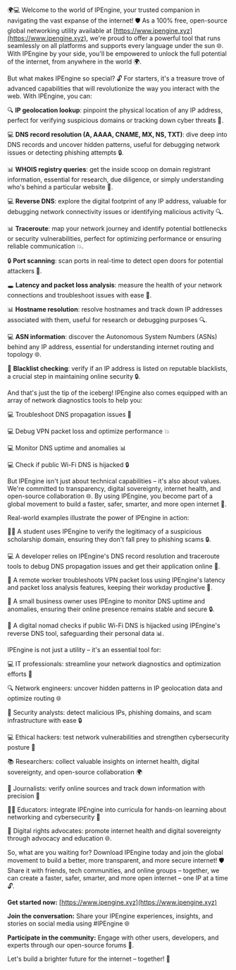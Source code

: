 🌍💻 Welcome to the world of IPEngine, your trusted companion in navigating the vast expanse of the internet! 🛡️ As a 100% free, open-source global networking utility available at [https://www.ipengine.xyz](https://www.ipengine.xyz), we're proud to offer a powerful tool that runs seamlessly on all platforms and supports every language under the sun 🌐. With IPEngine by your side, you'll be empowered to unlock the full potential of the internet, from anywhere in the world 🌍.

But what makes IPEngine so special? 🔓 For starters, it's a treasure trove of advanced capabilities that will revolutionize the way you interact with the web. With IPEngine, you can:

🔍 **IP geolocation lookup**: pinpoint the physical location of any IP address, perfect for verifying suspicious domains or tracking down cyber threats 🚨.

💻 **DNS record resolution (A, AAAA, CNAME, MX, NS, TXT)**: dive deep into DNS records and uncover hidden patterns, useful for debugging network issues or detecting phishing attempts 🔒.

📊 **WHOIS registry queries**: get the inside scoop on domain registrant information, essential for research, due diligence, or simply understanding who's behind a particular website 🤝.

💻 **Reverse DNS**: explore the digital footprint of any IP address, valuable for debugging network connectivity issues or identifying malicious activity 🔍.

📊 **Traceroute**: map your network journey and identify potential bottlenecks or security vulnerabilities, perfect for optimizing performance or ensuring reliable communication 💥.

🔒 **Port scanning**: scan ports in real-time to detect open doors for potential attackers 🚨.

🕳️ **Latency and packet loss analysis**: measure the health of your network connections and troubleshoot issues with ease 🔧.

📊 **Hostname resolution**: resolve hostnames and track down IP addresses associated with them, useful for research or debugging purposes 🔍.

💻 **ASN information**: discover the Autonomous System Numbers (ASNs) behind any IP address, essential for understanding internet routing and topology 🌐.

🚨 **Blacklist checking**: verify if an IP address is listed on reputable blacklists, a crucial step in maintaining online security 🔒.

And that's just the tip of the iceberg! IPEngine also comes equipped with an array of network diagnostics tools to help you:

💻 Troubleshoot DNS propagation issues 🚨

💻 Debug VPN packet loss and optimize performance 💥

💻 Monitor DNS uptime and anomalies 📊

💻 Check if public Wi-Fi DNS is hijacked 🔒

But IPEngine isn't just about technical capabilities – it's also about values. We're committed to transparency, digital sovereignty, internet health, and open-source collaboration 🌐. By using IPEngine, you become part of a global movement to build a faster, safer, smarter, and more open internet 🚀.

Real-world examples illustrate the power of IPEngine in action:

👩‍🎓 A student uses IPEngine to verify the legitimacy of a suspicious scholarship domain, ensuring they don't fall prey to phishing scams 🔒.

💻 A developer relies on IPEngine's DNS record resolution and traceroute tools to debug DNS propagation issues and get their application online 🚀.

🏢 A remote worker troubleshoots VPN packet loss using IPEngine's latency and packet loss analysis features, keeping their workday productive 💼.

👥 A small business owner uses IPEngine to monitor DNS uptime and anomalies, ensuring their online presence remains stable and secure 🔒.

🚀 A digital nomad checks if public Wi-Fi DNS is hijacked using IPEngine's reverse DNS tool, safeguarding their personal data 📊.

IPEngine is not just a utility – it's an essential tool for:

💻 IT professionals: streamline your network diagnostics and optimization efforts 🔧

🔍 Network engineers: uncover hidden patterns in IP geolocation data and optimize routing 🌐

🚨 Security analysts: detect malicious IPs, phishing domains, and scam infrastructure with ease 🔒

💻 Ethical hackers: test network vulnerabilities and strengthen cybersecurity posture 💪

📚 Researchers: collect valuable insights on internet health, digital sovereignty, and open-source collaboration 🌍

📰 Journalists: verify online sources and track down information with precision 🔎

👩‍🏫 Educators: integrate IPEngine into curricula for hands-on learning about networking and cybersecurity 🔧

🚀 Digital rights advocates: promote internet health and digital sovereignty through advocacy and education 🌐.

So, what are you waiting for? Download IPEngine today and join the global movement to build a better, more transparent, and more secure internet! 🛡️ Share it with friends, tech communities, and online groups – together, we can create a faster, safer, smarter, and more open internet – one IP at a time 🔓.

**Get started now:** [https://www.ipengine.xyz](https://www.ipengine.xyz)

**Join the conversation:** Share your IPEngine experiences, insights, and stories on social media using #IPEngine 🌐

**Participate in the community:** Engage with other users, developers, and experts through our open-source forums 🤝.

Let's build a brighter future for the internet – together! 💪